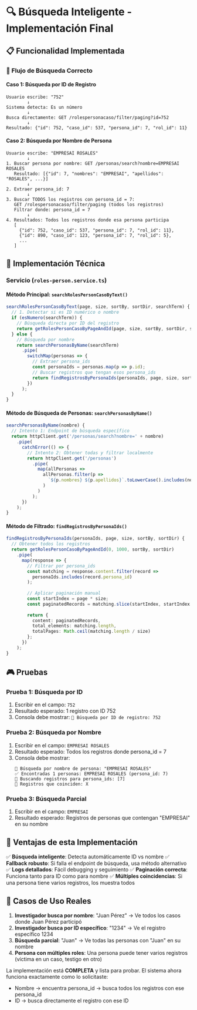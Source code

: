 # 🔍 Búsqueda Inteligente - Implementación Final

## 📋 Funcionalidad Implementada

### 🎯 Flujo de Búsqueda Correcto

#### **Caso 1: Búsqueda por ID de Registro**
```
Usuario escribe: "752"
        ↓
Sistema detecta: Es un número
        ↓
Busca directamente: GET /rolespersonacaso/filter/paging?id=752
        ↓
Resultado: {"id": 752, "caso_id": 537, "persona_id": 7, "rol_id": 11}
```

#### **Caso 2: Búsqueda por Nombre de Persona**
```
Usuario escribe: "EMPRESAI ROSALES"
        ↓
1. Buscar persona por nombre: GET /personas/search?nombre=EMPRESAI ROSALES
   Resultado: [{"id": 7, "nombres": "EMPRESAI", "apellidos": "ROSALES", ...}]
        ↓
2. Extraer persona_id: 7
        ↓
3. Buscar TODOS los registros con persona_id = 7:
   GET /rolespersonacaso/filter/paging (todos los registros)
   Filtrar donde: persona_id = 7
        ↓
4. Resultados: Todos los registros donde esa persona participa
   [
     {"id": 752, "caso_id": 537, "persona_id": 7, "rol_id": 11},
     {"id": 890, "caso_id": 123, "persona_id": 7, "rol_id": 5},
     ...
   ]
```

## 🔧 Implementación Técnica

### Servicio (`roles-person.service.ts`)

#### **Método Principal: `searchRolesPersonCasoByText()`**
```typescript
searchRolesPersonCasoByText(page, size, sortBy, sortDir, searchTerm) {
  // 1. Detectar si es ID numérico o nombre
  if (esNumero(searchTerm)) {
    // Búsqueda directa por ID del registro
    return getRolesPersonCasoByPageAndId(page, size, sortBy, sortDir, searchTerm);
  } else {
    // Búsqueda por nombre
    return searchPersonasByName(searchTerm)
      .pipe(
        switchMap(personas => {
          // Extraer persona_ids
          const personaIds = personas.map(p => p.id);
          // Buscar registros que tengan esos persona_ids
          return findRegistrosByPersonaIds(personaIds, page, size, sortBy, sortDir);
        })
      );
  }
}
```

#### **Método de Búsqueda de Personas: `searchPersonasByName()`**
```typescript
searchPersonasByName(nombre) {
  // Intento 1: Endpoint de búsqueda específico
  return httpClient.get('/personas/search?nombre=' + nombre)
    .pipe(
      catchError(() => {
        // Intento 2: Obtener todas y filtrar localmente
        return httpClient.get('/personas')
          .pipe(
            map(allPersonas => 
              allPersonas.filter(p => 
                `${p.nombres} ${p.apellidos}`.toLowerCase().includes(nombre.toLowerCase())
              )
            )
          );
      })
    );
}
```

#### **Método de Filtrado: `findRegistrosByPersonaIds()`**
```typescript
findRegistrosByPersonaIds(personaIds, page, size, sortBy, sortDir) {
  // Obtener todos los registros
  return getRolesPersonCasoByPageAndId(0, 1000, sortBy, sortDir)
    .pipe(
      map(response => {
        // Filtrar por persona_ids
        const matching = response.content.filter(record => 
          personaIds.includes(record.persona_id)
        );
        
        // Aplicar paginación manual
        const startIndex = page * size;
        const paginatedRecords = matching.slice(startIndex, startIndex + size);
        
        return {
          content: paginatedRecords,
          total_elements: matching.length,
          totalPages: Math.ceil(matching.length / size)
        };
      })
    );
}
```

## 🎮 Pruebas

### **Prueba 1: Búsqueda por ID**
1. Escribir en el campo: `752`
2. Resultado esperado: 1 registro con ID 752
3. Consola debe mostrar: `🎯 Búsqueda por ID de registro: 752`

### **Prueba 2: Búsqueda por Nombre**
1. Escribir en el campo: `EMPRESAI ROSALES`
2. Resultado esperado: Todos los registros donde persona_id = 7
3. Consola debe mostrar:
   ```
   👤 Búsqueda por nombre de persona: "EMPRESAI ROSALES"
   ✅ Encontradas 1 personas: EMPRESAI ROSALES (persona_id: 7)
   🔎 Buscando registros para persona_ids: [7]
   🎯 Registros que coinciden: X
   ```

### **Prueba 3: Búsqueda Parcial**
1. Escribir en el campo: `EMPRESAI`
2. Resultado esperado: Registros de personas que contengan "EMPRESAI" en su nombre

## 🚀 Ventajas de esta Implementación

✅ **Búsqueda inteligente**: Detecta automáticamente ID vs nombre
✅ **Fallback robusto**: Si falla el endpoint de búsqueda, usa método alternativo
✅ **Logs detallados**: Fácil debugging y seguimiento
✅ **Paginación correcta**: Funciona tanto para ID como para nombre
✅ **Múltiples coincidencias**: Si una persona tiene varios registros, los muestra todos

## 🎯 Casos de Uso Reales

1. **Investigador busca por nombre**: "Juan Pérez" → Ve todos los casos donde Juan Pérez participó
2. **Investigador busca por ID específico**: "1234" → Ve el registro específico 1234
3. **Búsqueda parcial**: "Juan" → Ve todas las personas con "Juan" en su nombre
4. **Persona con múltiples roles**: Una persona puede tener varios registros (víctima en un caso, testigo en otro)

La implementación está **COMPLETA** y lista para probar. El sistema ahora funciona exactamente como lo solicitaste:
- Nombre → encuentra persona_id → busca todos los registros con ese persona_id
- ID → busca directamente el registro con ese ID
